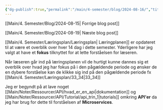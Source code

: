 ```yaml
---
{"dg-publish":true,"permalink":"/main/4-semester/blog/2024-08-16/","title":"Fre. d. 16. Aug","created":"2024-08-19T10:15:00.329+02:00"}
---
```


[[Main/4. Semester/Blog/2024-08-15\| Forrige blog post]]

[[Main/4. Semester/Blog/2024-08-19\| Næste blog post]]

[[Main/4. Semester/Læringsplan/Læringsplan\| Læringplanen]] er opdateret til at være et overblik over hver 14
dag i dette semester. Yderligere har jeg valgt at have et **fokus** tilknyttet
for at lette forståelsen for læseren.

Når læseren går ind på læringsplanen vil de hurtigt kunne dannes sig et
overblik over hvad jeg har fokus på i den pågældende periode og ønsker de en
dybere forståelse kan de klikke sig ind på den pågældende periode fx [[Main/4. Semester/Læringsplan/33_34\|33_34]]

Jeg er begyndt på at lave noget [[Main/Noter/Ressourcer/API/hvad_er_en_api\|dokumentation]] og
[[Main/Noter/Ressourcer/API/Tutorial/api_trin_1\|tutorials]] omkring **API'er** da jeg
har brug for dette til forståelsen af **Microservices**.
